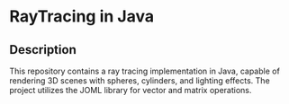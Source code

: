 # RayTracing in Java

## Description
This repository contains a ray tracing implementation in Java, capable of rendering 3D scenes with spheres, cylinders, and lighting effects. The project utilizes the JOML library for vector and matrix operations.



